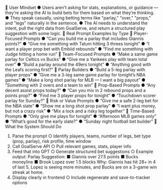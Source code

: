 🧠 User Mindset
● Users aren’t asking for stats, explanations, or guidance — they’re asking the AI to build
bets for them based on what they’re thinking.
● They speak casually, using betting terms like "parlay," "over," "props," and "legs"
naturally in the sentence.
● The AI needs to understand the intent, pull the right data from GoalServe, and return a
structured play suggestion with some logic.
🎯 Real Prompt Examples by Type
🔹 Player-Focused Prompts
● “Can you build me a parlay that includes Giannis points?”
● “Give me something with Tatum hitting 3 threes tonight”
● “I want a player prop bet with Embiid rebounds”
● “Find me something with Judge hitting a home run”
🔹 Team-Focused Prompts
● “Make a same game parlay for Celtics vs Bucks”
● “Give me a Yankees play with team total over”
● “Build a parlay around the 49ers tonight”
● “Anything good with the Leafs scoring first?”
🔹 Parlay Builders
● “Build a 5-leg parlay with player props”
● “Give me a 3-leg same game parlay for tonight’s NBA games”
● “Make a long shot parlay for MLB — I want a big payout”
● “Something with 2 overs and a team to win”
🔹 Prop-Based Prompts
● “Any decent assist props today?”
● “Can you mix in 2 rebound props and a points prop?”
● “Find me 3 player props for tonight”
● “Touchdown scorer parlay for Sunday?”
🔹 Risk or Value Prompts
● “Give me a safe 2-leg bet for the NBA slate”
● “Show me a long shot prop parlay”
● “I want plus money, but not a crazy risk”
● “Mix a lock and a risky leg together”
🔹 Time-Based Prompts
● “Only give me plays for tonight”
● “Afternoon MLB games only”
● “What’s good for the early slate?”
● “Sunday night football bet builder”
🔄 What the System Should Do
1. Parse the prompt
○ Identify players, teams, number of legs, bet type (prop, parlay), risk profile, time
window
2. Call GoalServe API
○ Pull relevant games, stats, player info
3. Feed that into GPT
○ Generate structured bet suggestions
○ Example output:
Parlay Suggestion:
■ Giannis over 27.5 points
■ Bucks moneyline
■ Brook Lopez over 1.5 blocks
Why: Giannis has hit 28+ in 4 of last 5, Lopez is seeing more minutes,
and Bucks are on a 3-game win streak at home.
4. Display clearly in frontend
○ Include regenerate and save-to-tracker options